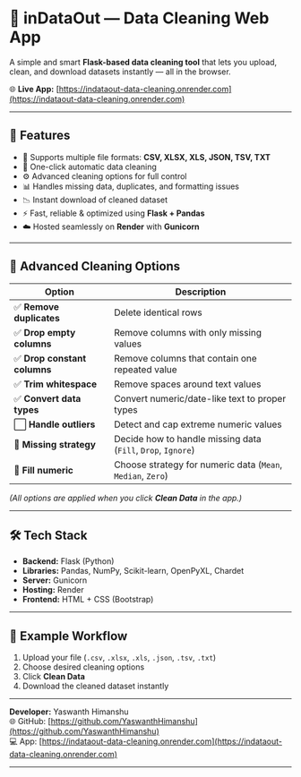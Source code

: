 # 🧹 inDataOut — Data Cleaning Web App

A simple and smart **Flask-based data cleaning tool** that lets you upload, clean, and download datasets instantly — all in the browser.

🌐 **Live App:** [https://indataout-data-cleaning.onrender.com](https://indataout-data-cleaning.onrender.com)

---

## 🚀 Features

- 📂 Supports multiple file formats: **CSV, XLSX, XLS, JSON, TSV, TXT**
- 🧽 One-click automatic data cleaning  
- ⚙️ Advanced cleaning options for full control  
- 📊 Handles missing data, duplicates, and formatting issues  
- 📉 Instant download of cleaned dataset  
- ⚡ Fast, reliable & optimized using **Flask + Pandas**  
- ☁️ Hosted seamlessly on **Render** with **Gunicorn**  

---

## 🧩 Advanced Cleaning Options

| Option | Description |
|--------|--------------|
| ✅ **Remove duplicates** | Delete identical rows |
| ✅ **Drop empty columns** | Remove columns with only missing values |
| ✅ **Drop constant columns** | Remove columns that contain one repeated value |
| ✅ **Trim whitespace** | Remove spaces around text values |
| ✅ **Convert data types** | Convert numeric/date-like text to proper types |
| ⬜ **Handle outliers** | Detect and cap extreme numeric values |
| 🔧 **Missing strategy** | Decide how to handle missing data (`Fill`, `Drop`, `Ignore`) |
| 🔢 **Fill numeric** | Choose strategy for numeric data (`Mean`, `Median`, `Zero`) |

*(All options are applied when you click **Clean Data** in the app.)*

---

## 🛠️ Tech Stack

- **Backend:** Flask (Python)  
- **Libraries:** Pandas, NumPy, Scikit-learn, OpenPyXL, Chardet  
- **Server:** Gunicorn  
- **Hosting:** Render  
- **Frontend:** HTML + CSS (Bootstrap)  

---

## 🧠 Example Workflow

1. Upload your file (`.csv`, `.xlsx`, `.xls`, `.json`, `.tsv`, `.txt`)  
2. Choose desired cleaning options  
3. Click **Clean Data**  
4. Download the cleaned dataset instantly  

---



**Developer:** Yaswanth Himanshu  
🌐 GitHub: [https://github.com/YaswanthHimanshu](https://github.com/YaswanthHimanshu)  
💻 App: [https://indataout-data-cleaning.onrender.com](https://indataout-data-cleaning.onrender.com)

---

